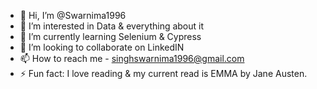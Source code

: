 - 👋 Hi, I’m @Swarnima1996
- 👀 I’m interested in Data & everything about it
- 🌱 I’m currently learning Selenium & Cypress
- 💞️ I’m looking to collaborate on LinkedIN
- 📫 How to reach me - singhswarnima1996@gmail.com
- ⚡ Fun fact: I love reading & my current read is EMMA by Jane Austen. 

<!---
Swarnima1996/Swarnima1996 is a ✨ special ✨ repository because its `README.md` (this file) appears on your GitHub profile.
You can click the Preview link to take a look at your changes.
--->
